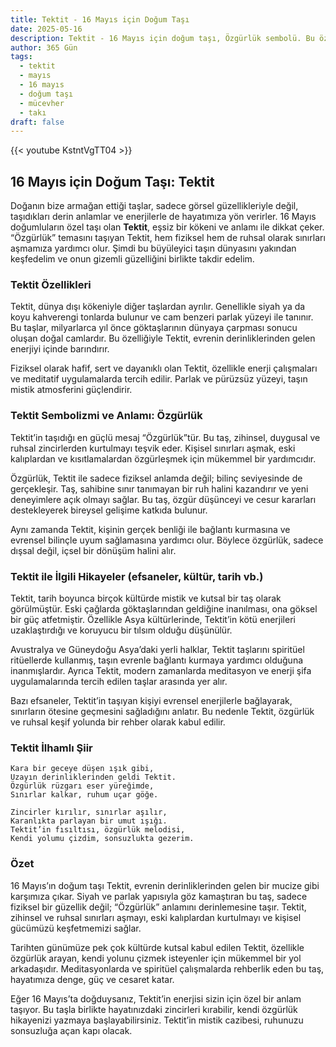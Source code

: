 ```yaml
---
title: Tektit - 16 Mayıs için Doğum Taşı
date: 2025-05-16
description: Tektit - 16 Mayıs için doğum taşı, Özgürlük sembolü. Bu özel taşın derin anlamını öğrenin.
author: 365 Gün
tags:
  - tektit
  - mayıs
  - 16 mayıs
  - doğum taşı
  - mücevher
  - takı
draft: false
---
```


{{< youtube KstntVgTT04 >}}

## 16 Mayıs için Doğum Taşı: Tektit

Doğanın bize armağan ettiği taşlar, sadece görsel güzellikleriyle değil, taşıdıkları derin anlamlar ve enerjilerle de hayatımıza yön verirler. 16 Mayıs doğumluların özel taşı olan **Tektit**, eşsiz bir kökeni ve anlamı ile dikkat çeker. “Özgürlük” temasını taşıyan Tektit, hem fiziksel hem de ruhsal olarak sınırları aşmamıza yardımcı olur. Şimdi bu büyüleyici taşın dünyasını yakından keşfedelim ve onun gizemli güzelliğini birlikte takdir edelim.

### Tektit Özellikleri

Tektit, dünya dışı kökeniyle diğer taşlardan ayrılır. Genellikle siyah ya da koyu kahverengi tonlarda bulunur ve cam benzeri parlak yüzeyi ile tanınır. Bu taşlar, milyarlarca yıl önce göktaşlarının dünyaya çarpması sonucu oluşan doğal camlardır. Bu özelliğiyle Tektit, evrenin derinliklerinden gelen enerjiyi içinde barındırır.

Fiziksel olarak hafif, sert ve dayanıklı olan Tektit, özellikle enerji çalışmaları ve meditatif uygulamalarda tercih edilir. Parlak ve pürüzsüz yüzeyi, taşın mistik atmosferini güçlendirir.

### Tektit Sembolizmi ve Anlamı: Özgürlük

Tektit’in taşıdığı en güçlü mesaj “Özgürlük”tür. Bu taş, zihinsel, duygusal ve ruhsal zincirlerden kurtulmayı teşvik eder. Kişisel sınırları aşmak, eski kalıplardan ve kısıtlamalardan özgürleşmek için mükemmel bir yardımcıdır.

Özgürlük, Tektit ile sadece fiziksel anlamda değil; bilinç seviyesinde de gerçekleşir. Taş, sahibine sınır tanımayan bir ruh halini kazandırır ve yeni deneyimlere açık olmayı sağlar. Bu taş, özgür düşünceyi ve cesur kararları destekleyerek bireysel gelişime katkıda bulunur.

Aynı zamanda Tektit, kişinin gerçek benliği ile bağlantı kurmasına ve evrensel bilinçle uyum sağlamasına yardımcı olur. Böylece özgürlük, sadece dışsal değil, içsel bir dönüşüm halini alır.

### Tektit ile İlgili Hikayeler (efsaneler, kültür, tarih vb.)

Tektit, tarih boyunca birçok kültürde mistik ve kutsal bir taş olarak görülmüştür. Eski çağlarda göktaşlarından geldiğine inanılması, ona göksel bir güç atfetmiştir. Özellikle Asya kültürlerinde, Tektit’in kötü enerjileri uzaklaştırdığı ve koruyucu bir tılsım olduğu düşünülür.

Avustralya ve Güneydoğu Asya’daki yerli halklar, Tektit taşlarını spiritüel ritüellerde kullanmış, taşın evrenle bağlantı kurmaya yardımcı olduğuna inanmışlardır. Ayrıca Tektit, modern zamanlarda meditasyon ve enerji şifa uygulamalarında tercih edilen taşlar arasında yer alır.

Bazı efsaneler, Tektit’in taşıyan kişiyi evrensel enerjilerle bağlayarak, sınırların ötesine geçmesini sağladığını anlatır. Bu nedenle Tektit, özgürlük ve ruhsal keşif yolunda bir rehber olarak kabul edilir.

### Tektit İlhamlı Şiir

```
Kara bir geceye düşen ışık gibi,
Uzayın derinliklerinden geldi Tektit.
Özgürlük rüzgarı eser yüreğimde,
Sınırlar kalkar, ruhum uçar göğe.

Zincirler kırılır, sınırlar aşılır,
Karanlıkta parlayan bir umut ışığı.
Tektit’in fısıltısı, özgürlük melodisi,
Kendi yolumu çizdim, sonsuzlukta gezerim.
```

### Özet

16 Mayıs’ın doğum taşı Tektit, evrenin derinliklerinden gelen bir mucize gibi karşımıza çıkar. Siyah ve parlak yapısıyla göz kamaştıran bu taş, sadece fiziksel bir güzellik değil; “Özgürlük” anlamını derinlemesine taşır. Tektit, zihinsel ve ruhsal sınırları aşmayı, eski kalıplardan kurtulmayı ve kişisel gücümüzü keşfetmemizi sağlar.

Tarihten günümüze pek çok kültürde kutsal kabul edilen Tektit, özellikle özgürlük arayan, kendi yolunu çizmek isteyenler için mükemmel bir yol arkadaşıdır. Meditasyonlarda ve spiritüel çalışmalarda rehberlik eden bu taş, hayatımıza denge, güç ve cesaret katar.

Eğer 16 Mayıs’ta doğduysanız, Tektit’in enerjisi sizin için özel bir anlam taşıyor. Bu taşla birlikte hayatınızdaki zincirleri kırabilir, kendi özgürlük hikayenizi yazmaya başlayabilirsiniz. Tektit’in mistik cazibesi, ruhunuzu sonsuzluğa açan kapı olacak.